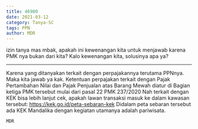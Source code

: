 ```yaml
---
title: 46980
date: 2021-03-12
category: Tanya-SC
tags: PPN
author: MDR
---
```


izin tanya mas mbak, apakah ini kewenangan kita untuk menjawab karena PMK nya bukan dari kita? Kalo kewenangan kita, solusinya apa ya?

---

Karena yang ditanyakan terkait dengan perpajakannya terutama PPNnya. Maka kita jawab ya kak. Ketentuan perpajakan terkait dengan Pajak Pertambahan Nilai dan Pajak Penjualan atas Barang Mewah diatur di Bagian ketiga PMK tersebut mulai dari pasal 22 PMK 237/2020 Nah terkait dengan KEK bisa lebih lanjut cek, apakah lawan transaksi masuk ke dalam kawasan tersebut: https://kek.go.id/peta-sebaran-kek Didalam peta sebaran tersebut ada KEK Mandalika dengan kegiatan utamanya adalah pariwisata.

`MDR`
